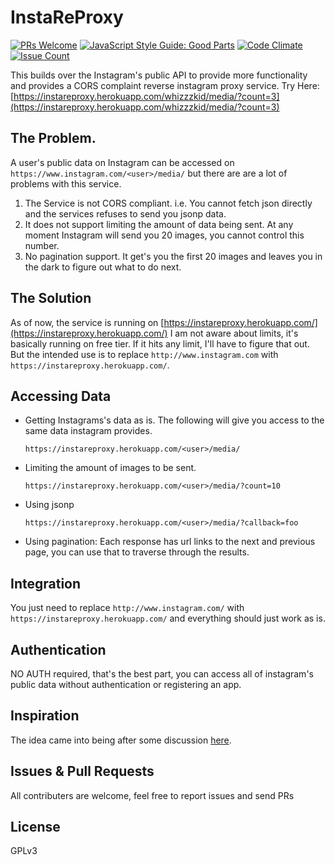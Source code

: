 # InstaReProxy

[![PRs Welcome](https://img.shields.io/badge/PRs-welcome-brightgreen.svg?style=flat-square)](https://github.com/whizzzkid/instagram-reverse-proxy/pulls)
[![JavaScript Style Guide: Good Parts](https://img.shields.io/badge/code%20style-goodparts-brightgreen.svg?style=flat)](https://github.com/dwyl/goodparts "JavaScript The Good Parts")
[![Code Climate](https://lima.codeclimate.com/github/whizzzkid/instagram-reverse-proxy/badges/gpa.svg)](https://lima.codeclimate.com/github/whizzzkid/instagram-reverse-proxy)
[![Issue Count](https://lima.codeclimate.com/github/whizzzkid/instagram-reverse-proxy/badges/issue_count.svg)](https://lima.codeclimate.com/github/whizzzkid/instagram-reverse-proxy)

This builds over the Instagram's public API to provide more functionality and provides a CORS complaint reverse instagram proxy service. Try Here: [https://instareproxy.herokuapp.com/whizzzkid/media/?count=3](https://instareproxy.herokuapp.com/whizzzkid/media/?count=3)

## The Problem.

A user's public data on Instagram can be accessed on `https://www.instagram.com/<user>/media/` but there are are a lot of problems with this service.

  1. The Service is not CORS compliant. i.e. You cannot fetch json directly and the services refuses to send you jsonp data.
  1. It does not support limiting the amount of data being sent. At any moment Instagram will send you 20 images, you cannot control this number.
  1. No pagination support. It get's you the first 20 images and leaves you in the dark to figure out what to do next.
  
## The Solution

As of now, the service is running on [https://instareproxy.herokuapp.com/](https://instareproxy.herokuapp.com/) I am not aware about limits, it's basically running on free tier. If it hits any limit, I'll have to figure that out. But the intended use is to replace `http://www.instagram.com` with `https://instareproxy.herokuapp.com/`.

## Accessing Data

  * Getting Instagrams's data as is. The following will give you access to the same data instagram provides.
    
    `https://instareproxy.herokuapp.com/<user>/media/`

  * Limiting the amount of images to be sent.
    
    `https://instareproxy.herokuapp.com/<user>/media/?count=10`
  
  * Using jsonp
    
    `https://instareproxy.herokuapp.com/<user>/media/?callback=foo`
  
  * Using pagination: Each response has url links to the next and previous page, you can use that to traverse through the results.
  
## Integration

You just need to replace `http://www.instagram.com/` with `https://instareproxy.herokuapp.com/` and everything should just work as is.

## Authentication

NO AUTH required, that's the best part, you can access all of instagram's public data without authentication or registering an app.

## Inspiration

The idea came into being after some discussion [here](http://stackoverflow.com/a/33783840).

## Issues & Pull Requests

All contributers are welcome, feel free to report issues and send PRs

## License

GPLv3
